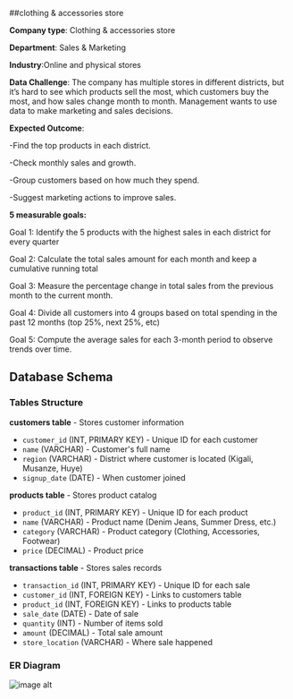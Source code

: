 ##clothing & accessories store

**Company type**: Clothing & accessories store

**Department**: Sales & Marketing

**Industry**:Online and physical stores

**Data Challenge**:
The company has multiple stores in different districts, but it’s hard to see which products sell the most, which customers buy the most, 
and how sales change month to month. Management wants to use data to make marketing and sales decisions.

**Expected Outcome**:

-Find the top products in each district.

-Check monthly sales and growth.

-Group customers based on how much they spend.

-Suggest marketing actions to improve sales.

**5 measurable goals:**

Goal 1: Identify the 5 products with the highest sales in each district for every quarter

Goal 2: Calculate the total sales amount for each month and keep a cumulative running total

Goal 3: Measure the percentage change in total sales from the previous month to the current month.

Goal 4: Divide all customers into 4 groups based on total spending in the past 12 months (top 25%, next 25%, etc)

Goal 5: Compute the average sales for each 3-month period to observe trends over time.

## Database Schema

### Tables Structure

**customers table** - Stores customer information
- `customer_id` (INT, PRIMARY KEY) - Unique ID for each customer
- `name` (VARCHAR) - Customer's full name
- `region` (VARCHAR) - District where customer is located (Kigali, Musanze, Huye)
- `signup_date` (DATE) - When customer joined

**products table** - Stores product catalog
- `product_id` (INT, PRIMARY KEY) - Unique ID for each product
- `name` (VARCHAR) - Product name (Denim Jeans, Summer Dress, etc.)
- `category` (VARCHAR) - Product category (Clothing, Accessories, Footwear)
- `price` (DECIMAL) - Product price

**transactions table** - Stores sales records
- `transaction_id` (INT, PRIMARY KEY) - Unique ID for each sale
- `customer_id` (INT, FOREIGN KEY) - Links to customers table
- `product_id` (INT, FOREIGN KEY) - Links to products table
- `sale_date` (DATE) - Date of sale
- `quantity` (INT) - Number of items sold
- `amount` (DECIMAL) - Total sale amount
- `store_location` (VARCHAR) - Where sale happened

### ER Diagram

![image alt]()

